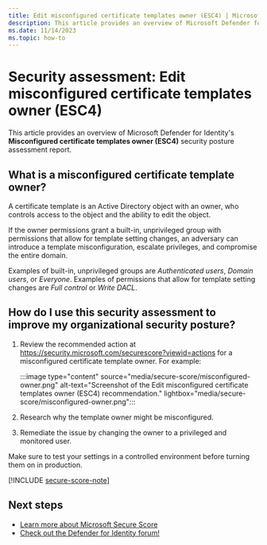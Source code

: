 ```yaml
---
title: Edit misconfigured certificate templates owner (ESC4) | Microsoft Defender for Identity
description: This article provides an overview of Microsoft Defender for Identity's misconfigured certificate templates owner (ESC4) security posture assessment report.
ms.date: 11/14/2023
ms.topic: how-to
---
```


# Security assessment: Edit misconfigured certificate templates owner (ESC4)

This article provides an overview of Microsoft Defender for Identity's **Misconfigured certificate templates owner (ESC4)** security posture assessment report.

## What is a misconfigured certificate template owner?

A certificate template is an Active Directory object with an owner, who controls access to the object and the ability to edit the object.

If the owner permissions grant a built-in, unprivileged group with permissions that allow for template setting changes, an adversary can introduce a template misconfiguration, escalate privileges, and compromise the entire domain. 

Examples of built-in, unprivileged groups are *Authenticated users*, *Domain users*, or *Everyone*. Examples of permissions that allow for template setting changes are *Full control* or *Write DACL*.


## How do I use this security assessment to improve my organizational security posture?

1. Review the recommended action at <https://security.microsoft.com/securescore?viewid=actions> for a misconfigured certificate template owner.  For example:

    :::image type="content" source="media/secure-score/misconfigured-owner.png" alt-text="Screenshot of the Edit misconfigured certificate templates owner (ESC4) recommendation." lightbox="media/secure-score/misconfigured-owner.png":::

1. Research why the template owner might be misconfigured.
1. Remediate the issue by changing the owner to a privileged and monitored user.

Make sure to test your settings in a controlled environment before turning them on in production.

[!INCLUDE [secure-score-note](../includes/secure-score-note.md)]


## Next steps

- [Learn more about Microsoft Secure Score](/microsoft-365/security/defender/microsoft-secure-score)
- [Check out the Defender for Identity forum!](<https://aka.ms/MDIcommunity>)
